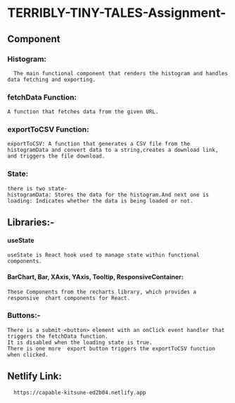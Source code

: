 # TERRIBLY-TINY-TALES-Assignment-


## Component
 ### Histogram: 
      The main functional component that renders the histogram and handles data fetching and exporting.
 
### fetchData Function: 
    A function that fetches data from the given URL. 
### exportToCSV Function:
    exportToCSV: A function that generates a CSV file from the histogramData and convert data to a string,creates a download link, 
    and triggers the file download.
 ### State:
    there is two state-  
    histogramData: Stores the data for the histogram.And next one is 
    loading: Indicates whether the data is being loaded or not.
    
## Libraries:-
#### useState
    useState is React hook used to manage state within functional components.
#### BarChart, Bar, XAxis, YAxis, Tooltip, ResponsiveContainer: 
    These Components from the recharts library, which provides a responsive  chart components for React.
### Buttons:-
    There is a submit <button> element with an onClick event handler that triggers the fetchData function.
    It is disabled when the loading state is true.
    There is one more  export button triggers the exportToCSV function when clicked.
  
  ## Netlify Link:
      https://capable-kitsune-ed2b04.netlify.app
      
    
    

